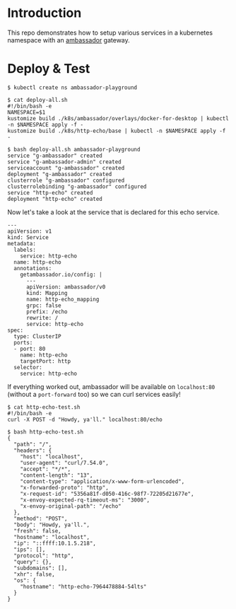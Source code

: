 # Introduction
This repo demonstrates how to setup various services in a kubernetes namespace with an [ambassador](https://getambassador.io) gateway.

# Deploy & Test
```
$ kubectl create ns ambassador-playground
```

```
$ cat deploy-all.sh 
#!/bin/bash -e
NAMESPACE=$1
kustomize build ./k8s/ambassador/overlays/docker-for-desktop | kubectl -n $NAMESPACE apply -f -
kustomize build ./k8s/http-echo/base | kubectl -n $NAMESPACE apply -f -
```

```
$ bash deploy-all.sh ambassador-playground
service "g-ambassador" created
service "g-ambassador-admin" created
serviceaccount "g-ambassador" created
deployment "g-ambassador" created
clusterrole "g-ambassador" configured
clusterrolebinding "g-ambassador" configured
service "http-echo" created
deployment "http-echo" created
```

Now let's take a look at the service that is declared for this echo service.
```
---
apiVersion: v1
kind: Service
metadata:
  labels:
    service: http-echo
  name: http-echo
  annotations:
    getambassador.io/config: |
      ---
      apiVersion: ambassador/v0
      kind: Mapping
      name: http-echo_mapping
      grpc: false
      prefix: /echo
      rewrite: /
      service: http-echo
spec:
  type: ClusterIP
  ports:
  - port: 80
    name: http-echo
    targetPort: http
  selector:
    service: http-echo
```

If everything worked out, ambassador will be available on `localhost:80` (without a `port-forward` too) so we can curl services easily!
```
$ cat http-echo-test.sh
#!/bin/bash -e
curl -X POST -d "Howdy, ya'll." localhost:80/echo
```

```
$ bash http-echo-test.sh
{
  "path": "/",
  "headers": {
    "host": "localhost",
    "user-agent": "curl/7.54.0",
    "accept": "*/*",
    "content-length": "13",
    "content-type": "application/x-www-form-urlencoded",
    "x-forwarded-proto": "http",
    "x-request-id": "5356a81f-d050-416c-98f7-72205d21677e",
    "x-envoy-expected-rq-timeout-ms": "3000",
    "x-envoy-original-path": "/echo"
  },
  "method": "POST",
  "body": "Howdy, ya'll.",
  "fresh": false,
  "hostname": "localhost",
  "ip": "::ffff:10.1.5.218",
  "ips": [],
  "protocol": "http",
  "query": {},
  "subdomains": [],
  "xhr": false,
  "os": {
    "hostname": "http-echo-7964478884-54lts"
  }
}
```